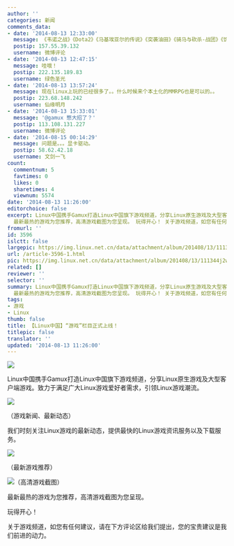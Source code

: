 ```yaml
---
author: ''
categories: 新闻
comments_data:
- date: '2014-08-13 12:33:00'
  message: 《韦诺之战》《Dota2》《马基埃亚尔的传说》《突袭油田》《骑马与砍杀-战团》《饥荒》《FEZ》……@SteamCN官方微博
  postip: 157.55.39.132
  username: 微博评论
- date: '2014-08-13 12:47:15'
  message: 哇哦！
  postip: 222.135.189.83
  username: 绿色圣光
- date: '2014-08-13 13:57:24'
  message: 现在linux上玩的已经很多了。。什么时候来个本土化的MMRPG也是可以的。。
  postip: 223.68.148.242
  username: 仙缘明月
- date: '2014-08-13 15:33:01'
  message: '@gamux 憋大招了？'
  postip: 113.108.131.227
  username: 微博评论
- date: '2014-08-15 00:14:29'
  message: 问题是。。。显卡驱动。
  postip: 58.62.42.18
  username: 文剑一飞
count:
  commentnum: 5
  favtimes: 0
  likes: 0
  sharetimes: 4
  viewnum: 5574
date: '2014-08-13 11:26:00'
editorchoice: false
excerpt: Linux中国携手Gamux打造Linux中国旗下游戏频道，分享Linux原生游戏及大型客户端游戏。致力于满足广大Linux游戏爱好者需求，引领Linux游戏潮流。我们时刻关注Linux游戏的最新动态，提供最快的Linux游戏资讯服务以及下载服务。
  最新最热的游戏为您推荐，高清游戏截图为您呈现。 玩得开心！ 关于游戏频道，如您有任何建议，请在下方评论区给我们提出，您的宝贵建议是我们前进的动力。
fromurl: ''
id: 3596
islctt: false
largepic: https://img.linux.net.cn/data/attachment/album/201408/13/111344j2wu0inlhh444ih0.png
url: /article-3596-1.html
pic: https://img.linux.net.cn/data/attachment/album/201408/13/111344j2wu0inlhh444ih0.png.thumb.jpg
related: []
reviewer: ''
selector: ''
summary: Linux中国携手Gamux打造Linux中国旗下游戏频道，分享Linux原生游戏及大型客户端游戏。致力于满足广大Linux游戏爱好者需求，引领Linux游戏潮流。我们时刻关注Linux游戏的最新动态，提供最快的Linux游戏资讯服务以及下载服务。
  最新最热的游戏为您推荐，高清游戏截图为您呈现。 玩得开心！ 关于游戏频道，如您有任何建议，请在下方评论区给我们提出，您的宝贵建议是我们前进的动力。
tags:
- 游戏
- Linux
thumb: false
title: 【Linux中国】“游戏”栏目正式上线！
titlepic: false
translator: ''
updated: '2014-08-13 11:26:00'
---
```


![](/data/attachment/album/201408/13/111344j2wu0inlhh444ih0.png)


Linux中国携手Gamux打造Linux中国旗下游戏频道，分享Linux原生游戏及大型客户端游戏。致力于满足广大Linux游戏爱好者需求，引领Linux游戏潮流。


![](/data/attachment/album/201408/13/112025k3wqq77y75zycxlw.jpg)


（游戏新闻、最新动态）


我们时刻关注Linux游戏的最新动态，提供最快的Linux游戏资讯服务以及下载服务。


![](/data/attachment/album/201408/13/112131jmc48sdcmykd8fcl.jpg)


（最新游戏推荐）


![](/data/attachment/album/201408/13/112151rymo6cztufuyfcjj.jpg)（高清游戏截图）


最新最热的游戏为您推荐，高清游戏截图为您呈现。


玩得开心！


关于游戏频道，如您有任何建议，请在下方评论区给我们提出，您的宝贵建议是我们前进的动力。